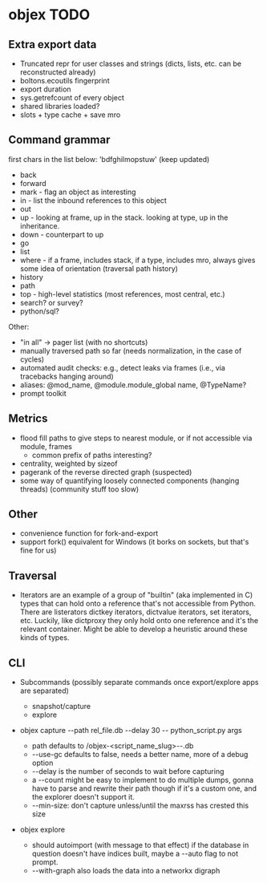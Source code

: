 # objex TODO

## Extra export data

- Truncated repr for user classes and strings (dicts, lists, etc. can be reconstructed already)
- boltons.ecoutils fingerprint
- export duration
- sys.getrefcount of every object
- shared libraries loaded?
- slots + type cache + save mro

## Command grammar

first chars in the list below: 'bdfghilmopstuw'  (keep updated)

* back
* forward
* mark - flag an object as interesting
* in - list the inbound references to this object
* out
* up - looking at frame, up in the stack. looking at type, up in the inheritance.
* down - counterpart to up
* go
* list
* where - if a frame, includes stack, if a type, includes mro, always gives some idea of orientation (traversal path history)
* history
* path
* top - high-level statistics (most references, most central, etc.)
* search? or survey?
* python/sql?

Other:

* "in all" -> pager list (with no shortcuts)
* manually traversed path so far (needs normalization, in the case of cycles)
* automated audit checks: e.g., detect leaks via frames (i.e., via tracebacks hanging around)
* aliases: @mod_name, @module.module_global name, @TypeName?
* prompt toolkit

## Metrics

* flood fill paths to give steps to nearest module, or if not accessible via module, frames
  * common prefix of paths interesting?
* centrality, weighted by sizeof
* pagerank of the reverse directed graph (suspected)
* some way of quantifying loosely connected components (hanging threads) (community stuff too slow)

## Other

* convenience function for fork-and-export
* support fork() equivalent for Windows (it borks on sockets, but that's fine for us)


## Traversal

* Iterators are an example of a group of "builtin" (aka implemented in
  C) types that can hold onto a reference that's not accessible from
  Python. There are listerators dictkey iterators, dictvalue
  iterators, set iterators, etc. Luckily, like dictproxy they only
  hold onto one reference and it's the relevant container. Might be
  able to develop a heuristic around these kinds of types.

## CLI

* Subcommands (possibly separate commands once export/explore apps are separated)
  * snapshot/capture
  * explore

* objex capture --path rel_file.db --delay 30 -- python_script.py args
  * path defaults to <local dir>/objex-<script_name_slug>-<hostname>-<isodt>.db
  * --use-gc defaults to false, needs a better name, more of a debug option
  * --delay is the number of seconds to wait before capturing
  * a --count might be easy to implement to do multiple dumps, gonna
    have to parse and rewrite their path though if it's a custom one,
    and the explorer doesn't support it.
  * --min-size: don't capture unless/until the maxrss has crested this size
* objex explore
  * should autoimport (with message to that effect) if the database in
    question doesn't have indices built, maybe a --auto flag to not
    prompt.
  * --with-graph also loads the data into a networkx digraph
